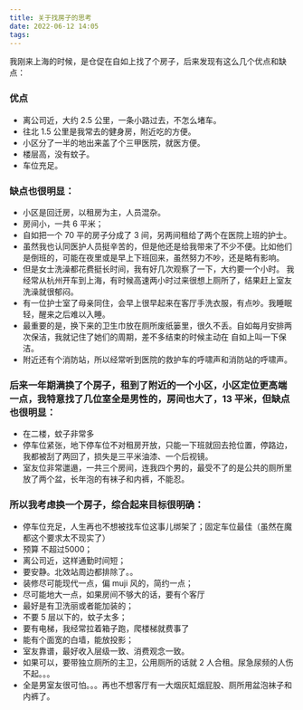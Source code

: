 ```yaml
---
title: 关于找房子的思考
date: 2022-06-12 14:05
tags: 
---
```

我刚来上海的时候，是仓促在自如上找了个房子，后来发现有这么几个优点和缺点：
### 优点
- 离公司近，大约 2.5 公里，一条小路过去，不怎么堵车。
- 往北 1.5 公里是我常去的健身房，附近吃的方便。
- 小区分了一半的地出来盖了个三甲医院，就医方便。
- 楼层高，没有蚊子。
- 车位充足。
### 缺点也很明显：
- 小区是回迁房，以租房为主，人员混杂。
- 房间小，一共 6 平米；
- 自如把一个 70 平的房子分成了 3 间，另两间租给了两个在医院上班的护士。
- 虽然我也认同医护人员挺辛苦的，但是他还是给我带来了不少不便。比如他们是倒班的，可能在夜里或是早上下班回来，虽然努力不吵，还是略有影响。
- 但是女士洗澡都花费挺长时间，我有好几次观察了一下，大约要一个小时。 我经常从杭州开车到上海，有时候高速两小时过来很想上厕所了，结果赶上室友洗澡就很郁闷。
- 有一位护士室了母亲同住，会早上很早起来在客厅手洗衣服，有点吵。我睡眠轻，醒来之后难以入睡。
- 最重要的是，换下来的卫生巾放在厕所废纸篓里，很久不丢。自如每月安排两次保洁，我就记住了她们的周期，差不多结束的时候主动在 自如上叫一下保洁。
- 附近还有个消防站，所以经常听到医院的救护车的呼啸声和消防站的呼啸声。

### 后来一年期满换了个房子，租到了附近的一个小区，小区定位更高端一点，我特意找了几位室全是男性的，房间也大了，13 平米，但缺点也很明显：
- 在二楼，蚊子非常多
- 停车位紧张，地下停车位不对租房开放，只能一下班就回去抢位置，停路边，我都被刮了两回了，损失是三平米油漆、一个后视镜。
- 室友位非常邋遢，一共三个房间，连我四个男的，最受不了的是公共的厕所里放了两个盆，长年泡的有袜子和内裤，不能忍。
### 所以我考虑换一个房子，综合起来目标很明确：
- 停车位充足，人生再也不想被找车位这事儿绑架了；固定车位最佳（虽然在魔都这个要求太不现实了）
- 预算 不超过5000；
- 离公司近，这样通勤时间短；
- 要安静。北效站周边都排除了。。
- 装修尽可能现代一点，偏 muji 风的，简约一点；
- 尽可能地大一点，如果房间不够大的话，要有个客厅
- 最好是有卫洗丽或者能加装的；
- 不要 5 层以下的，蚊子太多；
- 要有电梯，我经常拉着箱子跑，爬楼梯就费事了
- 能有个面宽的白墙，能放投影；
- 室友靠谱，最好收入层级一致、消费观念一致。
- 如果可以，要带独立厕所的主卫，公用厕所的话就 2 人合租。尿急尿频的人伤不起。。。
- 全是男室友很可怕。。。再也不想客厅有一大烟灰缸烟屁股、厕所用盆泡袜子和内裤了。
